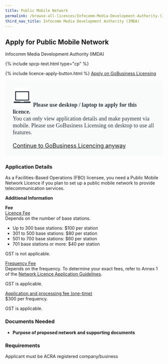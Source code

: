 ```yaml
---
title: Public Mobile Network
permalink: /browse-all-licences/Infocomm-Media-Development-Authority-(IMDA)/Public-Mobile-Network
third_nav_title: Infocomm Media Development Authority (IMDA)
---
```


## Apply for Public Mobile Network

Infocomm Media Development Authority (IMDA)

{% include spcp-text.html type="cp" %}

{% include licence-apply-button.html %}
<a class="btn" id = "desktopNotice" href="https://licence1.business.gov.sg/feportal/web/frontier/eAdvisor?redirection=true&selectedLicenceIds=10062" target="_blank" rel="noopener">Apply on GoBusiness Licensing</a>
<div id = "mobileNotice" style="background: #F9FAFA; border-radius: 5px; width: auto; height: auto; padding: 24px 24px; font-size: 18px; color: #313840;">
<img src="/images/laptop.svg" alt="" style="height: 60px; width: 60px; margin-left: 0px;">
<span style="font-weight: bold; font-family: hknova-bold; font-size: 18px; ">Please use desktop / laptop to apply for this licence.</span><br>
<span style="font-family: hknova-regular;">You can only view application details and make payment via mobile. Please use GoBusiness Licensing on desktop to use all features.</span><br><br>
<a id="mobileNotice" href="https://licence1.business.gov.sg/feportal/web/frontier/eAdvisor?redirection=true&selectedLicenceIds=10062" target="_blank" rel="noopener">Continue to GoBusiness Licencing anyway</a>
</div>

<H3>Application Details</H3>

<p>As a Facilities-Based Operations (FBO) licensee, you need a Public Mobile Network Licence if you plan to set up a public mobile network to provide telecommunication services.</p>

<strong>Additional Information</strong>

<p><strong>Fee</strong><br><span style="text-decoration: underline;">Licence Fee</span><br>Depends on the number of base stations.</p>
<ul>
<li>Up to 300 base stations: $100 per station</li>
<li>301 to 500 base stations: $80 per station</li>
<li>501 to 700 base stations: $60 per station</li>
<li>701 base stations or more: $40 per station</li>
</ul>
<p>GST is not applicable.</p>
<p><span style="text-decoration: underline;">Frequency Fee<br></span>Depends on the frequency. To determine your exact fees, refer to Annex 1 of the <a href="https://www.imda.gov.sg/-/media/Imda/Files/Regulations-and-Licensing/Licensing/Telecommunication/Network-Licence/GuideNetwk-Public-Network.pdf" target="_blank" rel="noopener noreferrer">Network Licence Application Guidelines</a>.</p>
<p>GST is applicable.</p>
<p><span style="text-decoration: underline;">Application and processing fee (one-time)<br></span>$300 per frequency.</p>
<p>GST is applicable.&nbsp;</p>

<H3>Documents Needed</H3>

<ul>
<li><strong>Purpose of proposed network and supporting documents</strong></li>
</ul>

<H3>Requirements</H3>

Applicant must be ACRA registered company/business

